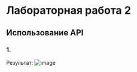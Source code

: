# Лабораторная работа 2
## Использование API
### 1. 
Результат:
![image](https://github.com/user-attachments/assets/6ac66c31-3029-4793-a318-8aa91b1c90b9)
